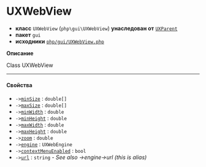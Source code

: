 # UXWebView

- **класс** `UXWebView` (`php\gui\UXWebView`) **унаследован от** [`UXParent`](https://github.com/jphp-compiler/jphp/blob/master/exts/jphp-gui-ext/api-docs/classes/php/gui/UXParent.ru.md)
- **пакет** `gui`
- **исходники** [`php/gui/UXWebView.php`](./src/main/resources/JPHP-INF/sdk/php/gui/UXWebView.php)

**Описание**

Class UXWebView

---

#### Свойства

- `->`[`minSize`](#prop-minsize) : `double[]`
- `->`[`maxSize`](#prop-maxsize) : `double[]`
- `->`[`minWidth`](#prop-minwidth) : `double`
- `->`[`minHeight`](#prop-minheight) : `double`
- `->`[`maxWidth`](#prop-maxwidth) : `double`
- `->`[`maxHeight`](#prop-maxheight) : `double`
- `->`[`zoom`](#prop-zoom) : `double`
- `->`[`engine`](#prop-engine) : `UXWebEngine`
- `->`[`contextMenuEnabled`](#prop-contextmenuenabled) : `bool`
- `->`[`url`](#prop-url) : `string` - _See also ->engine->url (this is alias)_